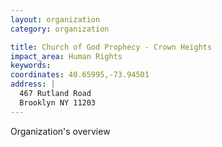 ```yaml
---
layout: organization
category: organization

title: Church of God Prophecy - Crown Heights
impact_area: Human Rights
keywords: 
coordinates: 40.65995,-73.94501
address: |
  467 Rutland Road
  Brooklyn NY 11203
---
```

Organization's overview
